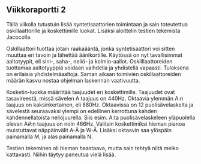 ## Viikkoraportti 2

Tällä viikolla tutustuin lisää syntetisaattorien toimintaan ja sain toteutettua oskillaattorille ja koskettimille luokat. 
Lisäksi aloittelin testien tekemista Jacocolla.

Oskillaattori tuottaa jotain raakaääntä, jonka syntetisaattori voi sitten muuttaa eri tavoin ja lähettää äänikortille.
Käytössä on nyt tavallisimmat aaltotyypit, eli sini-, saha-, neliö- ja kolmio-aallot. Oskilllaattoreiden tuottamaa aaltotyyppiä
voidaan vaihdella ja yhdistellä vapaasti. Tuloksena on erilaisia yhdistelmäaaltoja. Saman aikaan toimivien oskillaattoreiden määrän
kasvu nostaa ohjelman laskennan vaativuutta.

Kosketin-luokka määrittää taajuudet eri koskettimille. Taajuudet ovat tasavireestä, missä sävelen A taajuus on 440Hz.
Oktaavia ylemmän A:n taajuus on kaksinkertainen, eli 880Hz. Oktaavissa on 12 puolisävelaskelta ja sävelestä seuraavaksi ylempi 
on edellinen kerrottuna kahden kahdennellatoista neliöjuurella. Siis esim. A:ta puolisävelaskeleen yläpuolella olevan A#:n taajuus
on noin 466Hz. Valitsin koskettimiksi hieman pianoa muistuttavat näppäinvälit A-Ä ja W-Å. Lisäksi oktaavin saa ylöspäin painamalla
M, ja alas painamalla N.

Testien tekeminen oli hieman haastaava, mutta sain tehtyä niitä melko kattavasti. Niihin täytyy paneutua vielä lisää.
